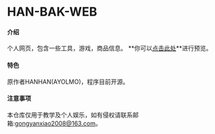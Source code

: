 # HAN-BAK-WEB

#### 介绍
个人网页，包含一些工具，游戏，商品信息。
**你可以[点击此处](http://han-bak.link)**进行预览。

#### 特色
原作者HANHAN(AYOLMO)，程序目前开源。

#### 注意事项
本仓库仅用于教学及个人娱乐，如有侵权请联系邮箱:gongyanxiao2008@163.com。
